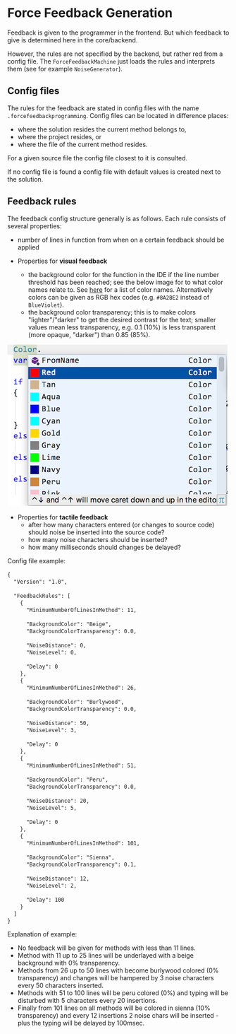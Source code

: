 # Force Feedback Generation

Feedback is given to the programmer in the frontend. But which feedback to give is determined here in the core/backend.

However, the rules are not specified by the backend, but rather red from a config file. The `ForceFeedbackMachine`
just loads the rules and interprets them (see for example `NoiseGenerator`).

## Config files
The rules for the feedback are stated in config files with the name `.forcefeedbackprogramming`.
Config files can be located in difference places:

* where the solution resides the current method belongs to,
* where the project resides, or 
* where the file of the current method resides.

For a given source file the config file closest to it is consulted.

If no config file is found a config file with default values is created next to the solution.

## Feedback rules

The feedback config structure generally is as follows. Each rule consists of several properties:

* number of lines in function from when on a certain feedback should be applied

* Properties for **visual feedback**
  * the background color for the function in the IDE if the line number threshold has been reached; see the below
  image for to what color names relate to. See [here](http://www.99colors.net/dot-net-colors) for a list of color names.
  Alternatively colors can be given as RGB hex codes (e.g. `#8A2BE2` instead of `BlueViolet`).
  * the background color transparency; this is to make colors "lighter"/"darker" to get 
  the desired contrast for the text; smaller values mean less transparency, e.g. 0.1 (10%) is less transparent
  (more opaque, "darker") than 0.85 (85%).
  
![Accepted names for background colors](images/BackgroundColors.png)
  
* Properties for **tactile feedback**
  * after how many characters entered (or changes to source code) should noise be inserted into the source code?
  * how many noise characters should be inserted?
  * how many milliseconds should changes be delayed?

Config file example:

```
{
  "Version": "1.0",

  "FeedbackRules": [
    {
      "MinimumNumberOfLinesInMethod": 11,

      "BackgroundColor": "Beige",
      "BackgroundColorTransparency": 0.0,

      "NoiseDistance": 0,
      "NoiseLevel": 0,

      "Delay": 0
    },
    {
      "MinimumNumberOfLinesInMethod": 26,

      "BackgroundColor": "Burlywood",
      "BackgroundColorTransparency": 0.0,

      "NoiseDistance": 50,
      "NoiseLevel": 3,

      "Delay": 0
    },
    {
      "MinimumNumberOfLinesInMethod": 51,

      "BackgroundColor": "Peru",
      "BackgroundColorTransparency": 0.0,

      "NoiseDistance": 20,
      "NoiseLevel": 5,

      "Delay": 0
    },
    {
      "MinimumNumberOfLinesInMethod": 101,

      "BackgroundColor": "Sienna",
      "BackgroundColorTransparency": 0.1,

      "NoiseDistance": 12,
      "NoiseLevel": 2,

      "Delay": 100
    }
  ]
}
```

Explanation of example:

* No feedback will be given for methods with less than 11 lines.
* Method with 11 up to 25 lines will be underlayed with a beige background with 0% transparency.
* Methods from 26 up to 50 lines with become burlywood colored (0% transparency) and changes will be hampered by 3
noise characters every 50 characters inserted.
* Methods with 51 to 100 lines will be peru colored (0%) and typing will be disturbed with 5 characters every 20 insertions.
* Finally from 101 lines on all methods will be colored in sienna (10% transparency) and every 12 insertions 2 noise chars
will be inserted - plus the typing will be delayed by 100msec.
